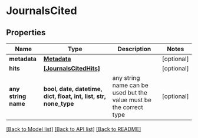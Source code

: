 # JournalsCited


## Properties
Name | Type | Description | Notes
------------ | ------------- | ------------- | -------------
**metadata** | [**Metadata**](Metadata.md) |  | [optional] 
**hits** | [**[JournalsCitedHits]**](JournalsCitedHits.md) |  | [optional] 
**any string name** | **bool, date, datetime, dict, float, int, list, str, none_type** | any string name can be used but the value must be the correct type | [optional]

[[Back to Model list]](../README.md#documentation-for-models) [[Back to API list]](../README.md#documentation-for-api-endpoints) [[Back to README]](../README.md)


